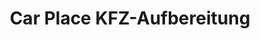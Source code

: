 ---
title: "Car Place KFZ-Aufbereitung"
url: /buchholz-in-der-nordheide/car-place-kfz-aufbereitung/
shop: Autowerkstatt
---